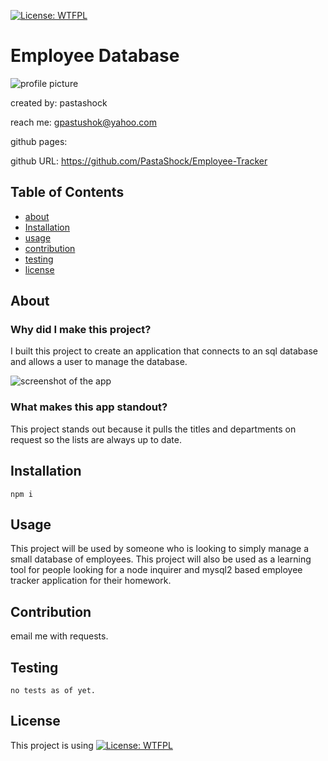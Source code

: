 
[![License: WTFPL](https://img.shields.io/badge/License-WTFPL-brightgreen.svg)](http://www.wtfpl.net/about/)
# Employee Database
![profile picture](https://github.com/pastashock.png?size=80)

created by: pastashock

reach me: gpastushok@yahoo.com

github pages: 

github URL: https://github.com/PastaShock/Employee-Tracker


## Table of Contents
- [about](#about)
- [Installation](#Installation)
- [usage](#Usage)
- [contribution](#Contribution)
- [testing](#testing)
- [license](#license)

## About

### Why did I make this project?
I built this project to create an application that connects to an sql database and allows a user to manage the database.

![screenshot of the app](Assets/screenshot.gif)

### What makes this app standout?
This project stands out because it pulls the titles and departments on request so the lists are always up to date.

## Installation
```npm i```

## Usage

This project will be used by someone who is looking to simply manage a small database of employees. This project will also be used as a learning tool for people looking for a node inquirer and mysql2 based employee tracker application for their homework.

## Contribution
email me with requests.

## Testing
```no tests as of yet.```

## License
This project is using [![License: WTFPL](https://img.shields.io/badge/License-WTFPL-brightgreen.svg)](http://www.wtfpl.net/about/)

    
